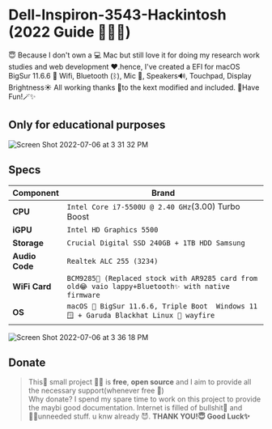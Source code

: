 # Dell-Inspiron-3543-Hackintosh (2022 Guide 💁🏻‍♂️)
 😇 Because I don't own a 💻 Mac but still love it for doing my research work studies and web development ❤️.hence, I've created a EFI for macOS BigSur 11.6.6 📶 Wifi, Bluetooth (ᛒ), Mic 🎤, Speakers🔊, Touchpad, Display Brightness☀️ All working thanks 🙏to the kext modified and included. 👋Have Fun!🪄✨

## Only for educational purposes

![Screen Shot 2022-07-06 at 3 31 32 PM](https://user-images.githubusercontent.com/47497714/177525385-63d4c9f4-dfb1-4573-8797-57678b27fabd.png)




## Specs

| Component      | Brand                                     |
|----------------|-------------------------------------------|
| **CPU**        | `Intel Core i7-5500U @ 2.40 GHz`(3.00) Turbo Boost   |
| **iGPU**       | `Intel HD Graphics 5500`                 |
| **Storage**    | `Crucial Digital SSD 240GB + 1TB HDD Samsung`  |
| **Audio Code** | `Realtek ALC 255 (3234)`                  |
| **WiFi Card**  | `BCM9285📶 (Replaced stock with AR9285 card from old😂 vaio lappy+Bluetooth✨ with native firmware`  |
| **OS**         | `macOS 🍏 BigSur 11.6.6, Triple Boot  Windows 11🪟 + Garuda Blackhat Linux 🦅 wayfire `          |


![Screen Shot 2022-07-06 at 3 36 18 PM](https://user-images.githubusercontent.com/47497714/177526352-2d6e4f30-b17f-431d-96e2-e16b69a13e39.png)

## Donate


> This🤏 small project 🧙‍♂️  is **free**, **open source** and I aim to provide all the necessary support(whenever free 🤪)<br>
> Why donate? I spend my spare time to work on this project to provide the maybi good documentation. Internet is filled of bullshit💩 and 🧙‍♂️unneeded stuff. u knw already 😈. **THANK YOU!😇 Good Luck✨**


